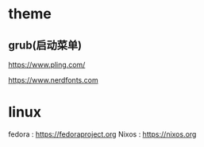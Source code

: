 # theme
## grub(启动菜单)
https://www.pling.com/

https://www.nerdfonts.com

# linux 
fedora : https://fedoraproject.org
Nixos  : https://nixos.org



 